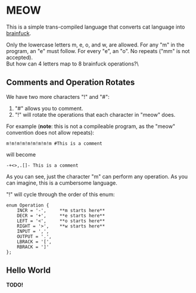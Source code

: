 # MEOW

This is a simple trans-compiled language that converts cat language into [brainfuck](https://en.wikipedia.org/wiki/Brainfuck).

Only the lowercase letters m, e, o, and w, are allowed. For any "m" in the program, an "e" must follow. For every "e", an "o". No repeats ("mm" is not accepted).\
But how can 4 letters map to 8 brainfuck operations?\

## Comments and Operation Rotates
We have two more characters "!" and "#":
1. "#" allows you to comment.
2. "!" will rotate the operations that each character in "meow" does.

For example (**note**: this is not a compileable program, as the "meow" convention does not allow repeats):

```
m!m!m!m!m!m!m!m!m #This is a comment
```
will become
```
-+<>,.[]- This is a comment
```
As you can see, just the character "m" can perform any operation. As you can imagine, this is a cumbersome language.

"!" will cycle through the order of this enum:
```
enum Operation {
    INCR = '-',     **m starts here**
    DECR = '+',     **e starts here**
    LEFT = '<',     **o starts here**
    RIGHT = '>',    **w starts here**
    INPUT = ',', 
    OUTPUT = '.',
    LBRACK = '[',
    RBRACK = ']'
};
```

## Hello World
**TODO!**